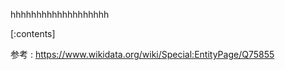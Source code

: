 

hhhhhhhhhhhhhhhhhhh
    
[:contents]

参考 : https://www.wikidata.org/wiki/Special:EntityPage/Q75855



    